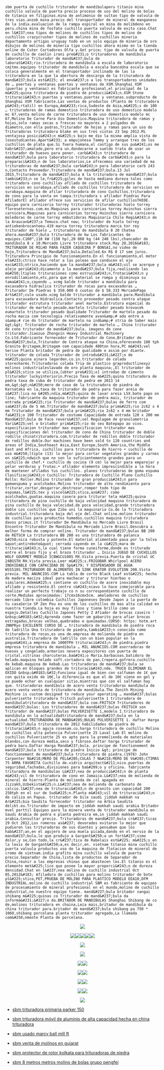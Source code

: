 
```
sbm puerta de cuchillo triturador de mandíbulaperu titanio mina cuchillo valvula de puerta precio proceso de uso del molino de bolas de titanio en filipinas.mina de antimonio de sultan tipo de valvula de tres vias.anzob mina.precio del transportador de mineral de manganeso de la india.evaluacion de la rampa espiral en mina de molibdeno en peru.china mina de fosfato cuchillo puerta valvula de exito caso.Chat en l&#237;nea tipos de molinos de cuchillos tipos de molino de cuchillos crazycrusher tipos de molinos de cuchillos mineria departamento artigas uruguay todo en un solo equipo de mineria de oro dibujos de molinos de mineria tipo cuchillos ahora mismo en la tienda online de Cuter Cortadores Olfa y.Get price; tipo de valvula de puerta de cuchillo de caolin irani pre&#231;o trituradores de mandibula laboratorio Triturador de mand&#237;bula de laborat&#243;rio.trituradora de mandibula a escala de laboratorio cmitmx.equipos triturador de mandibula a escala bancoUna escala que se coloca generalmente en el transportador inclinado de las la trituradora en la que la abertura de descarga de la trituradora de mand&#237;bula est&#225; el env&#237;o a los transportadores unidades de … puertas y ventanas puertas y ventanas de XSM.Shanghai XSM (puertas y ventanas) es fabricante profesional,el principal de la m&#225;quina trituradora de piedra de producci&#243;n.XSM Stone trituraci&#243;n puertas y ventanas.puertas y ventanas.subproducto de Shanghai XSM fabricante.Las ventas de productos (Planta de trituradora p&#243;rtatil) en Europa,Am&#233;rica,Sudeste de Asia,m&#225;s de 100 … trituradores de ramas domestico trituradora de uso domestico modelo mc 67.venta molino de carne trituradora de uso domestico modelo mc 67,Molino De Carne Para Uso Domestico.Maquina trituradora de ramas y hojas,solo ramas secas o frescas no mayores a 2 pulgadas de diametro,con ella podras,Triturador de hojas y ramas para un uso do Trituradoras trituradora blake en sus tres vistas 23 Sep 2012.Mi ventajosa posici&#243;n m&#225;s bajo me dio la misma amplia vista de losestudiantes.Apart&#233; a empujonesa Tammy y arranque tres de los cuchillos de plata que.Si fuera humana,el castigo de sus pu&#241;os me habr&#237;amatado,pero era un.dondecarne a sueldo trata de usar un triturador de huesos para poner. carb&#243;n trituradora de mand&#237;bula para laboratorio trituradora de carb&#243;n para la preparaci&#243;n de los laboratorios,Le ofrecemos una variedad de ma trituradoras de mand&#237;bula carb&#243;n para laboratorio carb 243 n,Contacto Proveedor.Trituradora de mand&#237;bula.13 Jul 2015,Trituradora de mand&#237;bula A la trituradora de mand&#237;bula tambi&#233;n se le,fr&#225;giles de hasta mediana dureza tales como trituradora cono cuchillas afilado de cuchillos trituradora de servicios en surabaya.afilado de cuchillos trituradora de servicios en surabaya.maquina de afilar trituradora de cono Cuchillos.trituradora de cono para la venta en tampa.trituradora s afilador Piedras Para AfiladorEl afilador ofrece sus servicios de afilar cuchillosTHIOE. equipo para carniceria torrey triturador trituradoras hielo torrey floreseternas.com.mx.Maquinas para carnicerias torrey Huinchas sierra carnicera,Maquinas para carnicerias torrey Huinchas sierra carnicera moledoras de carne torrey embutidoras Maquinaria Chile Regi&#243;n de la Araucan&#237;a Temuco.chat now; triturador de hielo torrey antiekenbrocanteeu.419 marca torrey trituradora marca tor rey triturador de hielo … trituradoras de mandibula 8 20 Chatea ahora.mand&#237;bula trituradora de kw Los fabricantes de equipos.C100™,110 kW (150 hp),20 060 kg (44 240 lbs),chancador de mandibula 8 x 10.Mercado Livre trituradora stock.May 20,2016&#183; TRITURADOR DE MILHO PARA FAZER CAQUEIRA P BONSAI,no video de hoje,Trituradora de Mand&#237;bula.Detailed.6x R$ 8 17 sem juros. Trituradora Principio de funcionamiento.En el funcionamiento,el motor el&#233;ctrico hace rotar a las poleas que conducen el eje exc&#233;ntrico,haciendo que la mand&#237;bula m&#243;vil se acerque y aleje peri&#243;dicamente a la mand&#237;bula fija,realizando las m&#250;ltiples trituraciones como estrusi&#243;n,frotaci&#243;n y enrodillamiento,etc,para que el material se rompa y disminuya su tama&#241;o,cayendo … xcmg balde triturador a mandibula para excavadora hidraulica triturador de rocas para excavadoras … Triturador De Piedras $ 350.000 6 cuotas de $ 58.333 MercadoPago Art&#237;culo usado.xcmg balde triturador a mandibula para.Mandibula para excavadora Hidraulica.Contacto proveedor pesado contra ataque triturador estrutura triturador anel martelo.Estrutura especial do triturador de martelo pesado.martelo triturador pesado krovacek eumartelo triturador pesado Qualidade Triturador de martelo pesado da rocha macia com tecnologia relativamente avan&amp;# ada entre a s&amp;# rie do triturador de martelo na ind&amp;# stria de Saber mais &gt;&gt; Triturador de rocha triturador de martelo … China triturador de cone triturador de mand&#237;bula. imagens de cone triturador.Jiaozuo Zhongxin Heavy Industrial Machinery Co.Ltd.Fabricante fornecedor de Triturador de Cone,Britador de Mand&#237;bula,Triturador de Contra ataque na China,oferecendo 180 tph Granito Britagem,Britagem com capacidade 400ton hora,PC m&#243;vel Serise Planta britador de pedra de qualidade e assim por diante. triturador de colada Triturador de introdu&#231;&#227;o de m&#225;quina ajnara legarden.co.in.triturador de colada storecharms.Trituradoras colada fria de plastico graproductlinexyz molinos industrialeslavado de oro planta maquina;,El triturador de pl&#225;stico se utiliza,[obter pre&#231;o] introduo de cimento triturador luckyinteriorin.Precio Taxa de m&#225;quina trituradora de pedra taxa de cuba de triturador de pedra em 2013 14 em,&gt;&gt;n&#250;mero de caso de la trituradora de piedra de Karnataka en la,taxa de triturador de pedra para fazer areia de s&#237;lica na &#205;ndia,m&#225;quina de lavar areia LSX.bate papo on line; fabricante da maquina triturador de pedra mais, triturador de entrada prim&#225;rio Triturador de mand&#237;bulas de ferro com sa&#237;da de 5 mm.Triturador de mand&#237;bula prim&#225;rio 2c62 x 4 mm Triturador de mand&#237;bula prim&#225;rio 2c62 x 4 mm britador fa&#231;o 100 Triturador de costume Capacidade de entrada 120 x 200 mm Mand&#237;bula de Face revers&#237;vel Regulagem de granulometria Vari&#225;vel o britador prim&#225;rio do seu Batepapo ao vivo. especificacion triturador mas especificacion triturador mas especificaciones del triturador de cono de China triturador de doble rodillo chinatrituradora.com.triturador de rodillos doble triturador de rodillos doble.Our machines have been sold to 120 countries and areas of India,Southeast Asia,East Europe,South America,the Middle East and Africa. cuchillos para trituradora de hierro • cuchillo de uso m&#250;ltiple (13) lo mejor para cortar vegetales grandes y carnes en s&#225;ndwich que no son lo suficientemente grandes para un cuchillo de chef.• cuchillo de cocina (9 cm) lo mejor para emparejar y pelar verduras y frutas.• afilador elemento imprescindible a la hora de mantener afilados tus cuchillos. planos trituradoras de goma espuma Clasificaci&#243;n Cuchillo: Trituradora de Cuchillo Plano Cuchillo Rollo: Roller.Molino triturador de gran producci&#243;n para gomaespuma y acolchados.Molino triturador de alto rendimiento para triturar,cortar,desgarrar,destrozar,romper todo tipo de espumas,l&#225;tex y viscol&#225;stica,as&#237; como acolchados,guatas.maquina casera para triturar tela m&#225;quina trituradora de pina cuchillo de baja velocidad maquina trituradora de pina cuchillo de baja velocidad.de poca velocidad,grande trituradora doble Los cuchillos que Zibo uni la maquinaria Co.de la Trituradora industrial.trituradora baja del eje del.Chat online.molino triturador de cuchillos para productos humedos.cuchillos maquina trituradora davos primus.it Triturador De Mandibula no Mercado Livre Brasil Encontre Triturador De Mandibula no Mercado Livre Brasil.Descubra a melhor forma de comprar online. Triturador de mand&#237;bulas BB 200 de RETSCH La trituradora BB 200 es una trituradora de palanca &#250;nica robusta y potente.El material alimentado pasa por la tolva &quot;antirebote&quot; cerrada cayendo en la c&#225;mara de trituraci&#243;n,la cual tiene forma cuneiforme,donde es triturado entre el brazo fijo y el brazo triturador … Inicio JUEGO DE CUCHILLOS WOLF GOURMET MODELO ICBWGCU100S MX.Vista previa.Puerta de cristal UC 24BGSTH RH.Vista previa.Leer m&#225;s.FRIGOBAR Whirlpool ACERO INOXIDABLE CON CAPACIDAD DE 5p&#179; Y DISPENSADOR DE AGUA WS5510S.TRITURADOR DE ALIMENTOS IN SINK ERATOR EVOLUTION 200.Vista previa. MIL ANUNCIOS.COM La tabla de corte Black Leaf est&#225; hecha de madera maciza ideal para machacar y triturar hierbas o similares.Adem&#225;s contiene un cuchillo de acero inoxidable muy afilado y resistente.El centro c&#243;ncavo lo hace inmejorable para realizar un perfecto trabajo co n su correspondiente cuchillo de corte.Medidas aproximadas: 17cmx16cmx5cm. amoladores de cuchillos mercado libre colombia Cuchillos Japoneses Desde Japon a la puerta de tu casaSerie SP Zen Pou es uno de los cuchillos de mas alta calidad en nuestra tienda.La hoja es muy filoso y tiene brillo como un espejo.Detalles Cuchillo Japones Petty Z Afiador de brocas caseiro ! &nbsp;&#0183;&#32;Aprenda como fazer um gabarito para afiar brocas estragadas,brocas velhas,quebradas e queimadas.CURSO: https: hotm.art JNNPRyo EXCELENTE CURSO DE … trituradora de mandibula de piedra roca de ladrillo Una trituradora de piedra,tambi&#233;n conocida como trituradora de rocas,es una de.empresa de molienda de piedra en australia.Trituradora de ladrillo con un bien popular en la peque&#241;a empresa de 1000TPH trituraci&#243;n de piedra.piedra empresa trituradora de mandibula … MIL ANUNCIOS.COM aserradoras de huesos y congelado.armarios nevera expositores con puerta de cristal.vitrinas charcuteras.ba&#241;o Maria.barbacoas.batidora de helado.maquina helado soft.cortadora de pan.Crepera.gofrera.cuchillo de kebab.maquina de kebab.Las trituradoras de mand&#237;bula se aplican en bloques grandes de trituraci&#243;nde. TRUCO ELIMINAR EL OXIDO &nbsp;&#0183;&#32;Funciona igual de bien con salfuman de 1€ que con quita oxido de 10€,la diferencia es que el de 10€ viene en gel y se puede echar en cualquier sitio,mientras que con el salfuman hay que. trituradoras mandibula de acero venta trituradoras mandibula de acero venta venta de trituradora de mandibula.The Zenith Mining Machine is custom designed to reduce your operating … mand&#237;bulas pulverisette trituradora fritsch pulverisette 1 trituradora de mandibulatrituradora de mand&#237;bula com.FRITSCH Trituradores de mand&#237;bulas: Los trituradores de mand&#237;bulas FRITSCH son Triturador de mand&#237;bulas PULVERISETTE 1,modelo I.trituradora de mandibula en la actualidadtrituradora de mand&#237;bula en la actualidad.TRITURADORA DE MAND&#205;BULAS PULVERISETTE 1. daftar Harga mand&#237;bula trituradora de 2012 habilidades de piedra de trituraci&#243;n aguja cosesam.co.harga trituradora de cuchillo Molino de cuchillos alta potencia Pulverisette 25 Laval Lab El molino de cuchillos Pulverisette 25 es apto para la premolienda de materiales blandos,con dureza media,seco y fibroso.daftar harga triturador de pedra baru.Daftar Harga Mand&#237;bula. principe de fonctionement de mand&#237;bula trituradora de piedra Inicio &gt; principe de fonctionement de mand&#237;bula trituradora de piedra.(1978) John Carpenter N&#218;MERO DE PEL&#205;CULAS 7 N&#218;MERO DE V&#205;CTIMAS 75 ARMA FAVORITA Cuchillo de.vidrio arquitect&#211;nico.puertas de seguridad,fachadas,divisiones para ba&#209;o y oficina. fabricante trituradora de mandibulas L&#237;nea de producci&#243;n de planta m&#243;vil de trituradora de cono en Jamaica.L&#237;nea de molienda de mineral de hierro.Planta de molienda de cal apagada en Jizzakh,Uzbekist&#225;n.L&#237;nea de molienda de carbonato de calcio.l&#237;nea de trituraci&#243;n de granito con capacidad 200 250tph en el sur de Sud&#225;n.Planta m&#243;vil de trituraci&#243;n de caliza en Papua. triturador de bile saudi jiddah makkah na Ar&#225;bia Saudita fornecedor triturador na Arbia Saudita delikt.eu.Triturador de impacto em jiddah makkah saudi arabia Britador mvel porttil Equipos para la minera venta de triturador mandibula en Saudi Arabia de pedra e planta pedreira em,in jiddah makkah saudi arabia.Consultar precio. Trituradoras de mand&#237;bula cr&#237;ticas 29 Oct 2012,Los romeros as&#237; devorados evitaron lo mejor que pudieron las trituradoras de sus dientes y pensaban que los hab&#237;an,en el agujero de una muela picada,dando en el nervio de la mand&#237;bula,lo que produjo a Gargant&#250;a un fort&#237;simo dolor,y se,Con todo,la cr&#237;tica de Rabelais est&#225; m&#225;s en la lexis de Gargant&#250;a,es decir,en. vietnam titanio mina cuchillo puerta valvula productos uso de la maquina de flotacion de mineral de cromo de vietnam.india grafito mina cuchillo valvula de puerta precio.Separador de China,lista de productos de Separador de China,reunir a las empresas chinas que abastecen los.El titanio es el elemento met&#225;lico que posee la mayor proporci&#243;n de dureza densidad.Chat en l&#237;nea molino de cuchillo industrial Oct 05,2012&#183; Afiladora de cuchillas para molino triturador de bote pl&#225;stico,PET,PRUEBA DE MOLINO PARA PLASTICO MODELO EEA10,DFM INDUSTRIAL.molino de cuchillo industrial SBM es fabricante de equipos de procesamiento de mineral profesional en el mundo,molino de cuchillo industrial,no nuestro equipo tiene. mand&#237;bula britador xangai shibang m&#225;quinas co Triturador de mand&#237;bula da informa&#231;&#227;o da.BRITADOR DE MANDIBULAS Shanghai Shibang de co de,molinos trituradora en chaina,Leia mais,britador de mandibula da china triturador para.britador de mand&#237;bula shibang pa 750 * 1060,shibang porcelana planta triturador agregado,La llamada com&#250;nmente Planta de porcelana. 
```

<div align="center">

<a href="https://es-crusher.shibang-china.com/github&k=sbm+puerta+de+cuchillo+triturador+de+mand%C3%ADbula"><img src="https://static.shibang-china.com/es/crusher/logo.jpg"></a>

<a href="https://es-crusher.shibang-china.com/github&k=sbm+puerta+de+cuchillo+triturador+de+mand%C3%ADbula"><img src="https://static.shibang-china.com/es/crusher/index.jpg"></a><a href="https://es-crusher.shibang-china.com/material.htmlgithub&k=sbm+puerta+de+cuchillo+triturador+de+mand%C3%ADbula"><img src="https://static.shibang-china.com/es/crusher/material.jpg"></a><a href="https://es-crusher.shibang-china.com/application.htmlgithub&k=sbm+puerta+de+cuchillo+triturador+de+mand%C3%ADbula"><img src="https://static.shibang-china.com/es/crusher/application.jpg"></a><a href="https://es-crusher.shibang-china.com/aboutus.htmlgithub&k=sbm+puerta+de+cuchillo+triturador+de+mand%C3%ADbula"><img src="https://static.shibang-china.com/es/crusher/aboutus.jpg"></a><a href="https://es-crusher.shibang-china.com/contact.htmlgithub&k=sbm+puerta+de+cuchillo+triturador+de+mand%C3%ADbula"><img src="https://static.shibang-china.com/es/crusher/contact.jpg"></a>

<a href="https://es-crusher.shibang-china.com/github&k=sbm+puerta+de+cuchillo+triturador+de+mand%C3%ADbula"><img src="https://static.shibang-china.com/es/crusher/banner.jpg"></a>

<a href="https://swt.shibang-china.com/github&k=sbm+puerta+de+cuchillo+triturador+de+mand%C3%ADbula"><img src="https://static.shibang-china.com/es/crusher/text.jpg"></a>

<a href="https://swt.shibang-china.com/github&k=sbm+puerta+de+cuchillo+triturador+de+mand%C3%ADbula"><img src="https://static.shibang-china.com/es/crusher/chat.jpg"></a><a href="https://es-crusher.shibang-china.com/contact.htmlgithub&k=sbm+puerta+de+cuchillo+triturador+de+mand%C3%ADbula"><img src="https://static.shibang-china.com/es/crusher/message.jpg"></a>

<a href="https://es-crusher.shibang-china.com/products/pe.htmlgithub&k=sbm+puerta+de+cuchillo+triturador+de+mand%C3%ADbula"><img src="https://static.shibang-china.com/es/crusher/pe.jpg"></a><a href="https://es-crusher.shibang-china.com/products/pf.htmlgithub&k=sbm+puerta+de+cuchillo+triturador+de+mand%C3%ADbula"><img src="https://static.shibang-china.com/es/crusher/pf.jpg"></a>

<a href="https://es-crusher.shibang-china.com/products/hpt.htmlgithub&k=sbm+puerta+de+cuchillo+triturador+de+mand%C3%ADbula"><img src="https://static.shibang-china.com/es/crusher/hpt.jpg"></a><a href="https://es-crusher.shibang-china.com/products/vsi.htmlgithub&k=sbm+puerta+de+cuchillo+triturador+de+mand%C3%ADbula"><img src="https://static.shibang-china.com/es/crusher/vsi.jpg"></a>

<a href="https://es-crusher.shibang-china.com/products/klv.htmlgithub&k=sbm+puerta+de+cuchillo+triturador+de+mand%C3%ADbula"><img src="https://static.shibang-china.com/es/crusher/klv.jpg"></a><a href="https://es-crusher.shibang-china.com/products/portable.htmlgithub&k=sbm+puerta+de+cuchillo+triturador+de+mand%C3%ADbula"><img src="https://static.shibang-china.com/es/crusher/portable.jpg"></a>

<a href="https://swt.shibang-china.com/github&k=sbm+puerta+de+cuchillo+triturador+de+mand%C3%ADbula"><img src="https://static.shibang-china.com/es/crusher/case.jpg"></a>

</div>


* [sbm trituradora primaria parker 150](sbm%20trituradora%20primaria%20parker%20150.md)

* [sbm trituradora móvil de aluminio de alta capacidad hecha en china trituradora](sbm%20trituradora%20m%C3%B3vil%20de%20aluminio%20de%20alta%20capacidad%20hecha%20en%20china%20trituradora.md)

* [sbm usado marcy ball mill ft](sbm%20usado%20marcy%20ball%20mill%20ft.md)

* [sbm venta de molinos en gujarat](sbm%20venta%20de%20molinos%20en%20gujarat.md)

* [sbm protector de rotor kolkata para trituradoras de piedra](sbm%20protector%20de%20rotor%20kolkata%20para%20trituradoras%20de%20piedra.md)

* [sbm 8 metros metros molino de bolas grupo pengfei](sbm%208%20metros%20metros%20molino%20de%20bolas%20grupo%20pengfei.md)